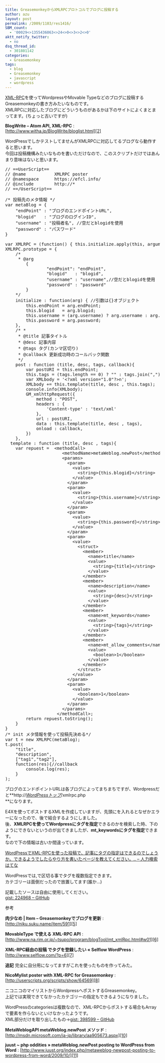 ```yaml
---
title: GreasemonkeyからXMLRPCプロトコルでブログに投稿する
author: azu
layout: post
permalink: /2009/1103/res1416/
SBM_count:
  - '00029<>1355436063<>24<>0<>3<>2<>0'
aktt_notify_twitter:
  - no
dsq_thread_id:
  - 301801142
categories:
  - Greasemonkey
tags:
  - blog
  - Greasemonkey
  - javascript
  - wordpress
---
```

[XML-RPC][1]を使ってWordpressやMovable Typeなどのブログに投稿するGreasemonkeyの書き方みたいなものです。  
XMLRPCに対応したブログにどういうものがあるかは下のサイトによくまとまってます。(ちょっと古いですが)

**BlogWrite &#8211; Atom API, XML-RPC**
:   [http://www.witha.jp/BlogWrite/bloglist.html][2]

WordPressでしかテストしてませんがXMLRPCに対応してるブログなら動作すると思います。  
今回は投稿機構みたいなものを書いただけなので、このスクリプトだけではあんまり意味はないと思います。

<pre class="brush:javascript;">// ==UserScript==
// @name           XMLRPC poster
// @namespace      https://efcl.info/
// @include        http://*
// ==/UserScript==

/* 投稿先のメタ情報 */
var metaBlog = {
	"endPoint" : "ブログのエンドポイントURL",
	"blogid"   : "ブログのログインID",
	"username" : "投稿者名", //空だとblogidを使用
	"password" : "パスワード"
}

var XMLRPC = (function() { this.initialize.apply(this, arguments); });
XMLRPC.prototype = {
	/*
	 * @arg 
		{
				"endPoint": "endPoint",
				"blogid"   : "blogid",
				"username" : "username",//空だとblogidを使用
				"password" : "password"
		}
	*/
	initialize : function(arg) { //引数は{}オブジェクト
		this.endPoint = arg.endPoint;
		this.blogid   = arg.blogid;
		this.username = (arg.username) ? arg.username : arg.blogid;
		this.password = arg.password;
	},
	/* *
	 * @title 記事タイトル
	 * @desc 記事内容
	 * @tags タグ(カンマ区切り)
	 * @callback 更新成功時のコールバック関数
	 */
	post : function (title, desc, tags, callback){
		var postURI = this.endPoint;
		this.tags = (tags.length == 0) ? "" : tags.join(",");
		var XMLbody = '&#60;?xml version="1.0"?&#62;n';
		XMLbody += this.template(title, desc , this.tags);
		console.info(XMLbody);
		GM_xmlhttpRequest({
			method : "POST",
			headers : {
				'Content-type' : 'text/xml'
			},
			url : postURI,
			data : this.template(title, desc , tags),
			onload : callback,
		})
	},
  template : function (title, desc , tags){
    var repuest =  &#60;methodCall&#62;
                      &#60;methodName&#62;metaWeblog.newPost&#60;/methodName&#62;
                      &#60;params&#62;
                        &#60;param&#62;
                          &#60;value&#62;
                            &#60;string&#62;{this.blogid}&#60;/string&#62;
                          &#60;/value&#62;
                        &#60;/param&#62;
                        &#60;param&#62;
                          &#60;value&#62;
                            &#60;string&#62;{this.username}&#60;/string&#62;
                          &#60;/value&#62;
                        &#60;/param&#62;
                        &#60;param&#62;
                          &#60;value&#62;
                            &#60;string&#62;{this.password}&#60;/string&#62;
                          &#60;/value&#62;
                        &#60;/param&#62;
                        &#60;param&#62;
                          &#60;value&#62;
                            &#60;struct&#62;
                              &#60;member&#62;
                                &#60;name&#62;title&#60;/name&#62;
                                &#60;value&#62;
                                  &#60;string&#62;{title}&#60;/string&#62;
                                &#60;/value&#62;
                              &#60;/member&#62;
                              &#60;member&#62;
                                &#60;name&#62;description&#60;/name&#62;
                                &#60;value&#62;
                                  &#60;string&#62;{desc}&#60;/string&#62;
                                &#60;/value&#62;
                              &#60;/member&#62;
                              &#60;member&#62;
                                &#60;name&#62;mt_keywords&#60;/name&#62;
                                &#60;value&#62;
                                  &#60;string&#62;{tags}&#60;/string&#62;
                                &#60;/value&#62;
                              &#60;/member&#62;
                              &#60;member&#62;
                                &#60;name&#62;mt_allow_comments&#60;/name&#62;
                                &#60;value&#62;
                                  &#60;boolean&#62;1&#60;/boolean&#62;
                                &#60;/value&#62;
                              &#60;/member&#62;
                            &#60;/struct&#62;
                          &#60;/value&#62;
                        &#60;/param&#62;
                        &#60;param&#62;
                          &#60;value&#62;
                            &#60;boolean&#62;1&#60;/boolean&#62;
                          &#60;/value&#62;
                        &#60;/param&#62;
                      &#60;/params&#62;
                    &#60;/methodCall&#62;;
		return repuest.toString();
	}
}
/* init メタ情報を使って投稿先決める*/
var t = new XMLRPC(metaBlog);
t.post(
	"title",
	"description",
	&#91;"tag1","tag2"&#93;,
	function(res){//callback
		console.log(res);
	}
);
</pre>

ブログのエンドポイントURLは各ブログによってまちまちですが、Wordpressだと**http://*<span style="text-decoration: underline;">WordPressトップ</span>*/xmlrpc.php  
**になります。

E4Xを使ってポストするXMLを作成していますが、先頭に<?xml version=&#8221;1.0&#8243;?>を入れるとなぜかエラーになったので、後で結合するようにしました。  
後、**XMLRPCを使ってWordpressにタグを指定**できるのかを検索した時、下のようにできないというのが出てきましたが、**mt_keywordsにタグを指定**できます。  
なので下の情報は古いか間違っています。

[WordPressでXML-RPCを使った投稿で、記事にタグの指定はできるのでしょうか。できるようでしたらやり方を書いたページを教えてください。.. &#8211; 人力検索はてな][3]

WordPressでは,で区切る事でタグを複数指定できます。  
カテゴリーは面倒だったので放置してます(誰か…)

記載したソースは自由に使用してください。  
[gist: 224968 &#8211; GitHub][4]

参考

**肉少なめ | Item &#8211; Greasemonkeyでブログを更新**
:   [http://niku.suku.name/item/591][5]

**MovableType で使える XML-RPC API**
:   [http://www.na.rim.or.jp/~tsupo/program/blogTool/mt_xmlRpc.html#w01][6]

**XML-RPC経由の投稿 でタグを登録したい « Selflow WordPress**
:   [http://www.selflow.com/?p=6][7]

**追記** 完全に自分用になってますがこれを使ったものを作ってみた。

**NicoMylist poster with XML-RPC for Greasemonkey**
:   [http://userscripts.org/scripts/show/64569][8]

ニコニコのマイリストからWordpressへポストするGreasemonkey。   
上記では実現できてなかったカテゴリーの指定もできるようになりました。

WordPressのcategoriesは複数なので、XML-RPCからポストする場合もArrayで要素を作らないといけなかったようです。  
XML部分だけを取り出したもの→[gist: 398599 &#8211; GitHub][9]

**MetaWeblogAPI metaWeblog.newPost メソッド**
:   [http://msdn.microsoft.com/ja-jp/library/aa905673.aspx][10]

**juust ~ php oddities » metaWeblog.newPost posting to WordPress from Word**
:   [http://www.juust.org/index.php/metaweblog-newpost-posting-to-wordpress-from-word/2009/10/][11]

 [1]: http://ja.wikipedia.org/wiki/XML-RPC
 [2]: http://www.witha.jp/BlogWrite/bloglist.html "BlogWrite - Atom API, XML-RPC　に対応した　ブログエディタ　Blog エディター Blog(ブログ)投稿クライアント　by Witha System Ltd."
 [3]: http://q.hatena.ne.jp/1239170669
 [4]: http://gist.github.com/224968
 [5]: http://niku.suku.name/item/591 "肉少なめ | Item - Greasemonkeyでブログを更新"
 [6]: http://www.na.rim.or.jp/%7Etsupo/program/blogTool/mt_xmlRpc.html#w01 "MovableType で使える XML-RPC API"
 [7]: http://www.selflow.com/?p=6 "XML-RPC経由の投稿 でタグを登録したい « Selflow WordPress"
 [8]: http://userscripts.org/scripts/show/64569 "NicoMylist poster with XML-RPC for Greasemonkey"
 [9]: http://gist.github.com/398599
 [10]: http://msdn.microsoft.com/ja-jp/library/aa905673.aspx "MetaWeblogAPI metaWeblog.newPost メソッド"
 [11]: http://www.juust.org/index.php/metaweblog-newpost-posting-to-wordpress-from-word/2009/10/ "juust ~ php oddities » metaWeblog.newPost posting to WordPress from Word"
